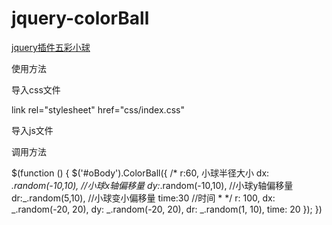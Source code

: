 # jquery-colorBall
[jquery插件五彩小球](http://carrotming.cn/jquery-colorBall/)

使用方法

导入css文件 

link rel="stylesheet" href="css/index.css"

导入js文件  

<script src="js/jquery-3.1.1.js"></script>
<script src="js/Underscore-min.js"></script>
<script src="js/index.js"></script>

调用方法

  $(function () {
        $('#oBody').ColorBall({
            /*
             r:60,  小球半径大小
             dx: _.random(-10,10),  //小球x轴偏移量
             dy:_.random(-10,10),   //小球y轴偏移量
             dr:_.random(5,10),     //小球变小偏移量
             time:30                //时间
             * */
            r: 100,
            dx: _.random(-20, 20),
            dy: _.random(-20, 20),
            dr: _.random(1, 10),
            time: 20
        });
    })
